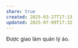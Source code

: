 ```yaml
---
share: true
created: 2025-03-27T17:13
updated: 2025-07-09T17:32
---
```

Được giao làm quản lý ảo. 
